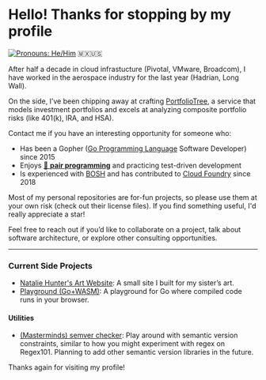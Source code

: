 # Hello! Thanks for stopping by my profile

[![Pronouns: He/Him](https://img.shields.io/badge/Pronouons-He%2FHim-lightgrey)](https://www.mypronouns.org/he-him) <span title="Mexican American from Los Angeles, CA">🇲🇽🇺🇸</span>

After half a decade in cloud infrastucture (Pivotal, VMware, Broadcom), I have worked in the aerospace industry for the last year (Hadrian, Long Wall).

On the side, I’ve been chipping away at crafting [PortfolioTree](https://portfoliotree.com), a service that models investment portfolios and excels at analyzing composite portfolio risks (like 401(k), IRA, and HSA). 

Contact me if you have an interesting opportunity for someone who:
- Has been a Gopher ([Go Programming Language](https://go.dev/) Software Developer) since 2015
- Enjoys [🍐 **pair programming**](https://www.pivotaltracker.com/blog/how-pair-programming-and-mob-programming-help-quickly-onboard-new-software-engineers) and practicing test-driven development
- Is experienced with [BOSH](https://bosh.io/docs/) and has contributed to [Cloud Foundry](https://www.cloudfoundry.org/) since 2018

Most of my personal repositories are for-fun projects, so please use them at your own risk (check out their license files). If you find something useful, I'd really appreciate a star!

Feel free to reach out if you’d like to collaborate on a project, talk about software architecture, or explore other consulting opportunities.

---

### Current Side Projects
- [Natalie Hunter's Art Website](https://nataliehunterart.com/): A small site I built for my sister’s art.
- [Playground (Go+WASM)](https://github.com/crhntr/playground): A playground for Go where compiled code runs in your browser.

#### Utilities
- [(Masterminds) semver checker](https://crhntr.com/semver): Play around with semantic version constraints, similar to how you might experiment with regex on Regex101. Planning to add other semantic version libraries in the future.

Thanks again for visiting my profile!
